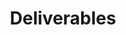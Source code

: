---
layout: subpage
type: deliverables
serial: level-3-assignment-3-deliverables
title: "Deliverables"
deck: "Gather all your stuff. It's time to send your assignment home."
formsum: formative
---